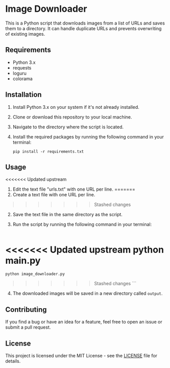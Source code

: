 # Image Downloader

This is a Python script that downloads images from a list of URLs and saves them to a directory. It can handle duplicate URLs and prevents overwriting of existing images.

## Requirements

- Python 3.x
- requests
- loguru
- colorama

## Installation

1. Install Python 3.x on your system if it's not already installed.
2. Clone or download this repository to your local machine.
3. Navigate to the directory where the script is located.
4. Install the required packages by running the following command in your terminal:

    ```
    pip install -r requirements.txt
    ```

## Usage

<<<<<<< Updated upstream
1. Edit the text file "urls.txt" with one URL per line.
=======
1. Create a text file with one URL per line.
>>>>>>> Stashed changes
2. Save the text file in the same directory as the script.
3. Run the script by running the following command in your terminal:

    ```
<<<<<<< Updated upstream
    python main.py
=======
    python image_downloader.py
>>>>>>> Stashed changes
    ```

4. The downloaded images will be saved in a new directory called `output`.

## Contributing

If you find a bug or have an idea for a feature, feel free to open an issue or submit a pull request.

## License

This project is licensed under the MIT License - see the [LICENSE](LICENSE) file for details.
